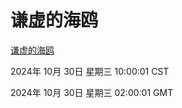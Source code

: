 # 谦虚的海鸥
[谦虚的海鸥](http://219.139.197.74:56308/qxdho/course/base/hotlink/index.php)

2024年 10月 30日 星期三 10:00:01 CST

2024年 10月 30日 星期三 02:00:01 GMT
